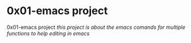 # 0x01-emacs project
0x01-emacs project
*this project is about the emacs comands for multiple functions to help editing in emacs*